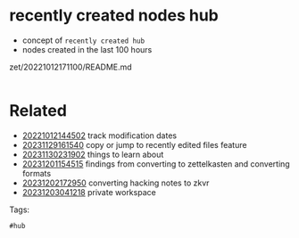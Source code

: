 # recently created nodes hub

- concept of `recently created hub`
- nodes created in the last 100 hours

zet/20221012171100/README.md

```
```

# Related

- [20221012144502](/zet/20221012144502/README.md) track modification dates
- [20231129161540](/zet/20231129161540/README.md) copy or jump to recently edited files feature
- [20231130231902](/zet/20231130231902/README.md) things to learn about
- [20231201154515](/zet/20231201154515/README.md) findings from converting to zettelkasten and converting formats
- [20231202172950](/zet/20231202172950/README.md) converting hacking notes to zkvr
- [20231203041218](/zet/20231203041218/README.md) private workspace

Tags:

    #hub
